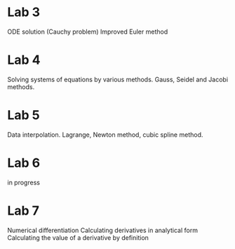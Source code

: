 # Lab 3
ODE solution (Cauchy problem)
Improved Euler method 
# Lab 4
Solving systems of equations by various methods.
Gauss, Seidel and Jacobi methods.
# Lab 5
Data interpolation.
Lagrange, Newton method, cubic spline method. 
# Lab 6
in progress
# Lab 7
Numerical differentiation
Calculating derivatives in analytical form
Calculating the value of a derivative by definition 


